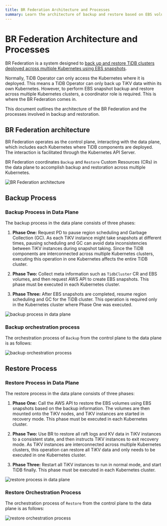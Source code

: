 ```yaml
---
title: BR Federation Architecture and Processes
summary: Learn the architecture of backup and restore based on EBS volume snapshots in TiDB cluster deployed across multiple Kubernetes.
---
```


# BR Federation Architecture and Processes

BR Federation is a system designed to [back up and restore TiDB clusters deployed across multiple Kubernetes using EBS snapshots](deploy-tidb-cluster-across-multiple-kubernetes.md). 

Normally, TiDB Operator can only access the Kubernetes where it is deployed. This means a TiDB Operator can only back up TiKV data within its own Kubernetes. However, to perform EBS snapshot backup and restore across multiple Kubernetes clusters, a coordinator role is required. This is where the BR Federation comes in. 

This document outlines the architecture of the BR Federation and the processes involved in backup and restoration.

## BR Federation architecture

BR Federation operates as the control plane, interacting with the data plane, which includes each Kubernetes where TiDB components are deployed. The interaction is facilitated through the Kubernetes API Server. 

BR Federation coordinates `Backup` and `Restore` Custom Resources (CRs) in the data plane to accomplish backup and restoration across multiple Kubernetes.

![BR Federation architecture](/media/br-federation-architecture.png)

## Backup Process

### Backup Process in Data Plane

The backup process in the data plane consists of three phases:

1. **Phase One:** Request PD to pause region scheduling and Garbage Collection (GC). As each TiKV instance might take snapshots at different times, pausing scheduling and GC can avoid data inconsistencies between TiKV instances during snapshot taking. Since the TiDB components are interconnected across multiple Kubernetes clusters, executing this operation in one Kubernetes affects the entire TiDB cluster.

2. **Phase Two:** Collect meta information such as `TidbCluster` CR and EBS volumes, and then request AWS API to create EBS snapshots. This phase must be executed in each Kubernetes cluster.

3. **Phase Three:** After EBS snapshots are completed, resume region scheduling and GC for the TiDB cluster. This operation is required only in the Kubernetes cluster where Phase One was executed.

![backup process in data plane](/media/volume-backup-process-data-plane.png)

### Backup orchestration process

The orchestration process of `Backup` from the control plane to the data plane is as follows:

![backup orchestration process](/media/volume-backup-process-across-multiple-kubernetes-overall.png)

## Restore Process

### Restore Process in Data Plane

The restore process in the data plane consists of three phases:

1. **Phase One:** Call the AWS API to restore the EBS volumes using EBS snapshots based on the backup information. The volumes are then mounted onto the TiKV nodes, and TiKV instances are started in recovery mode. This phase must be executed in each Kubernetes cluster.

2. **Phase Two:** Use BR to restore all raft logs and KV data in TiKV instances to a consistent state, and then instructs TiKV instances to exit recovery mode. As TiKV instances are interconnected across multiple Kubernetes clusters, this operation can restore all TiKV data and only needs to be executed in one Kubernetes cluster.

3. **Phase Three:** Restart all TiKV instances to run in normal mode, and start TiDB finally. This phase must be executed in each Kubernetes cluster.

![restore process in data plane](/media/volume-restore-process-data-plane.png)

### Restore Orchestration Process

The orchestration process of `Restore` from the control plane to the data plane is as follows:

![restore orchestration process](/media/volume-restore-process-across-multiple-kubernetes-overall.png)
